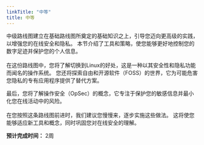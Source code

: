 ```yaml
---
linkTitle: "中等"
title: 中等
---
```

中级路线图建立在基础路线图所奠定的基础知识之上，引导您迈向更高级的实践，以增强您的在线安全和隐私。 本节介绍了工具和策略，使您能够更好地控制您的数字足迹并保护您的个人信息。
<br><br>
在这份路线图中，您将了解切换到Linux的好处，这是一种以其安全性和隐私功能而闻名的操作系统。 您还将探索自由和开源软件（FOSS）的世界，它为可能危害您隐私的专有应用程序提供了替代方案。

最后，您将了解操作安全（OpSec）的概念，它专注于保护您的敏感信息并最小化您在线活动中的风险。
<br><br>
在您按照这条路线图前进时，我们建议您慢慢来，逐步实施这些做法。 这将使您能够适应新工具和概念，同时巩固您对在线安全的理解。

**预计完成时间：** 2周